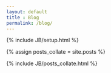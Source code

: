 ```yaml
---
layout: default
title : Blog
permalink: /blog/
---
```


{% include JB/setup.html %}

{% assign posts_collate = site.posts %}
<div class="page card">
    {% include JB/posts_collate.html %}
</div>
